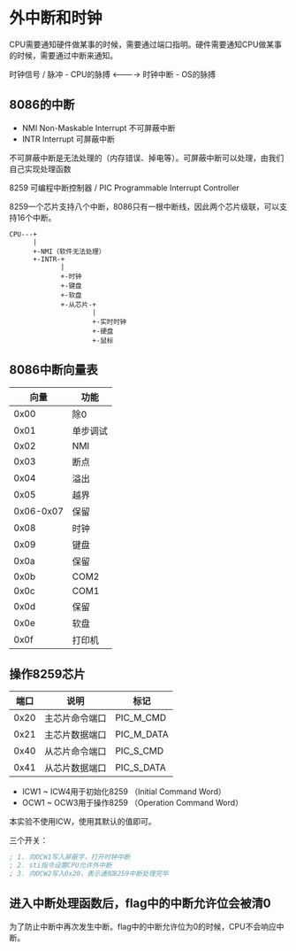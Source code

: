 # 外中断和时钟

CPU需要通知硬件做某事的时候，需要通过端口指明。硬件需要通知CPU做某事的时候，需要通过中断来通知。

时钟信号 / 脉冲 - CPU的脉搏 <----> 时钟中断 - OS的脉搏

## 8086的中断

- NMI Non-Maskable Interrupt 不可屏蔽中断
- INTR Interrupt 可屏蔽中断

不可屏蔽中断是无法处理的（内存错误、掉电等）。可屏蔽中断可以处理，由我们自己实现处理函数

8259 可编程中断控制器 / PIC Programmable Interrupt Controller

8259一个芯片支持八个中断，8086只有一根中断线，因此两个芯片级联，可以支持16个中断。

```
CPU---+
      |
      +-NMI（软件无法处理）
      +-INTR-+
             |
             +-时钟
             +-键盘
             +-软盘
             +-从芯片-+
                     |
                     +-实时时钟
                     +-硬盘
                     +-鼠标
```

## 8086中断向量表

向量       | 功能
----------|---
0x00      | 除0
0x01      | 单步调试
0x02      | NMI
0x03      | 断点
0x04      | 溢出
0x05      | 越界
0x06-0x07 | 保留
0x08      | 时钟
0x09      | 键盘
0x0a      | 保留
0x0b      | COM2
0x0c      | COM1
0x0d      | 保留
0x0e      | 软盘
0x0f      | 打印机

## 操作8259芯片

端口 |  说明         | 标记
---- | ------------ | ----
0x20 | 主芯片命令端口 | PIC_M_CMD
0x21 | 主芯片数据端口 | PIC_M_DATA
0x40 | 从芯片命令端口 | PIC_S_CMD
0x41 | 从芯片数据端口 | PIC_S_DATA

- ICW1 ~ ICW4用于初始化8259 （Initial Command Word）
- OCW1 ~ OCW3用于操作8259 （Operation Command Word）


本实验不使用ICW，使用其默认的值即可。

三个开关：

```asm
; 1. 向OCW1写入屏蔽字，打开时钟中断
; 2. sti指令设置CPU允许外中断
; 3. 向OCW2写入0x20，表示通知8259中断处理完毕
```

## 进入中断处理函数后，flag中的中断允许位会被清0

为了防止中断中再次发生中断。flag中的中断允许位为0的时候，CPU不会响应中断。